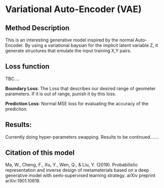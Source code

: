 # Variational Auto-Encoder (VAE)

## Method Description
This is an interesting generative model inspired by the normal Auto-Encoder. By using a variational baysian for the implicit latent variable Z, it generate structures that emulate the input training X,Y pairs.

## Loss function
TBC....

**Boundary Loss**: The Loss that describes our desired range of geometer parameters. If it is out of range, punish it by this loss.

**Prediction Loss**: Normal MSE loss for evaluating the accuracy of the prediciton. 

## Results:
Currently doing hyper-parameters swapping. Results to be continued.......

## Citation of this model
Ma, W., Cheng, F., Xu, Y., Wen, Q., & Liu, Y. (2019). Probabilistic representation and inverse design of metamaterials based on a deep generative model with semi-supervised learning strategy. arXiv preprint arXiv:1901.10819.
